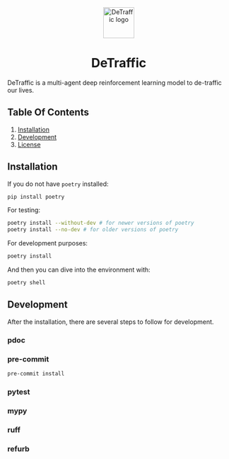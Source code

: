 <div align="center">
  <picture>
    <source media="(prefers-color-scheme: dark)" srcset="https://github.com/DeTraffic/detraffic/blob/main/assets/icon-dark.svg">
    <source media="(prefers-color-scheme: light)" srcset="https://github.com/DeTraffic/detraffic/blob/main/assets/icon-light.svg">
    <img alt="DeTraffic logo" src="https://github.com/DeTraffic/detraffic/blob/main/assets/icon-teal.svg" width=70>
  </picture>
</div>
<h1 align="center">
  DeTraffic
</h1>

DeTraffic is a multi-agent deep reinforcement learning model to de-traffic our lives.

## Table Of Contents

1. [Installation](#Installation)
2. [Development](#Development)
3. [License](#license)

## Installation

If you do not have `poetry` installed:

```bash
pip install poetry
```

For testing:

```bash
poetry install --without-dev # for newer versions of poetry
poetry install --no-dev # for older versions of poetry
```

For development purposes:

```bash
poetry install
```

And then you can dive into the environment with:

```bash
poetry shell
```

## Development

After the installation, there are several steps to follow for development.

### pdoc

### pre-commit

```bash
pre-commit install
```

### pytest

### mypy

### ruff

### refurb
